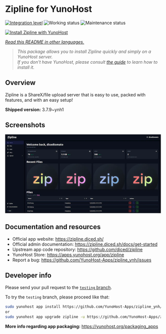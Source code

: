 <!--
N.B.: This README was automatically generated by <https://github.com/YunoHost/apps/tree/master/tools/readme_generator>
It shall NOT be edited by hand.
-->

# Zipline for YunoHost

[![Integration level](https://dash.yunohost.org/integration/zipline.svg)](https://ci-apps.yunohost.org/ci/apps/zipline/) ![Working status](https://ci-apps.yunohost.org/ci/badges/zipline.status.svg) ![Maintenance status](https://ci-apps.yunohost.org/ci/badges/zipline.maintain.svg)

[![Install Zipline with YunoHost](https://install-app.yunohost.org/install-with-yunohost.svg)](https://install-app.yunohost.org/?app=zipline)

*[Read this README in other languages.](./ALL_README.md)*

> *This package allows you to install Zipline quickly and simply on a YunoHost server.*  
> *If you don't have YunoHost, please consult [the guide](https://yunohost.org/install) to learn how to install it.*

## Overview

Zipline is a ShareX/file upload server that is easy to use, packed with features, and with an easy setup! 

**Shipped version:** 3.7.9~ynh1

## Screenshots

![Screenshot of Zipline](./doc/screenshots/screenshot.png)

## Documentation and resources

- Official app website: <https://zipline.diced.sh/>
- Official admin documentation: <https://zipline.diced.sh/docs/get-started>
- Upstream app code repository: <https://github.com/diced/zipline>
- YunoHost Store: <https://apps.yunohost.org/app/zipline>
- Report a bug: <https://github.com/YunoHost-Apps/zipline_ynh/issues>

## Developer info

Please send your pull request to the [`testing` branch](https://github.com/YunoHost-Apps/zipline_ynh/tree/testing).

To try the `testing` branch, please proceed like that:

```bash
sudo yunohost app install https://github.com/YunoHost-Apps/zipline_ynh/tree/testing --debug
or
sudo yunohost app upgrade zipline -u https://github.com/YunoHost-Apps/zipline_ynh/tree/testing --debug
```

**More info regarding app packaging:** <https://yunohost.org/packaging_apps>

